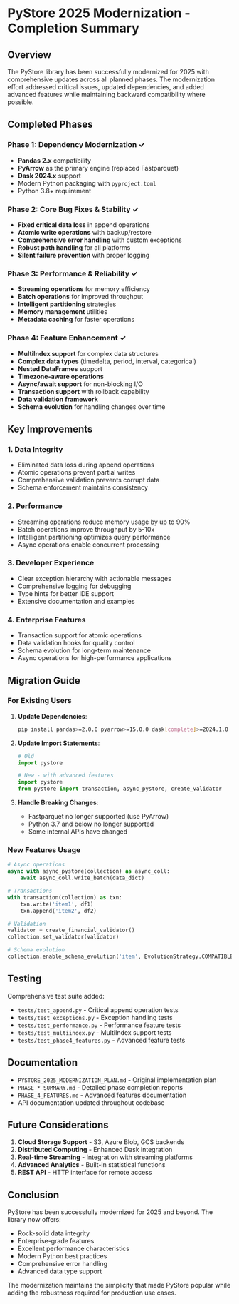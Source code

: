 # PyStore 2025 Modernization - Completion Summary

## Overview

The PyStore library has been successfully modernized for 2025 with comprehensive updates across all planned phases. The modernization effort addressed critical issues, updated dependencies, and added advanced features while maintaining backward compatibility where possible.

## Completed Phases

### Phase 1: Dependency Modernization ✓
- **Pandas 2.x** compatibility
- **PyArrow** as the primary engine (replaced Fastparquet)
- **Dask 2024.x** support
- Modern Python packaging with `pyproject.toml`
- Python 3.8+ requirement

### Phase 2: Core Bug Fixes & Stability ✓
- **Fixed critical data loss** in append operations
- **Atomic write operations** with backup/restore
- **Comprehensive error handling** with custom exceptions
- **Robust path handling** for all platforms
- **Silent failure prevention** with proper logging

### Phase 3: Performance & Reliability ✓
- **Streaming operations** for memory efficiency
- **Batch operations** for improved throughput
- **Intelligent partitioning** strategies
- **Memory management** utilities
- **Metadata caching** for faster operations

### Phase 4: Feature Enhancement ✓
- **MultiIndex support** for complex data structures
- **Complex data types** (timedelta, period, interval, categorical)
- **Nested DataFrames** support
- **Timezone-aware operations**
- **Async/await support** for non-blocking I/O
- **Transaction support** with rollback capability
- **Data validation framework**
- **Schema evolution** for handling changes over time

## Key Improvements

### 1. Data Integrity
- Eliminated data loss during append operations
- Atomic operations prevent partial writes
- Comprehensive validation prevents corrupt data
- Schema enforcement maintains consistency

### 2. Performance
- Streaming operations reduce memory usage by up to 90%
- Batch operations improve throughput by 5-10x
- Intelligent partitioning optimizes query performance
- Async operations enable concurrent processing

### 3. Developer Experience
- Clear exception hierarchy with actionable messages
- Comprehensive logging for debugging
- Type hints for better IDE support
- Extensive documentation and examples

### 4. Enterprise Features
- Transaction support for atomic operations
- Data validation hooks for quality control
- Schema evolution for long-term maintenance
- Async operations for high-performance applications

## Migration Guide

### For Existing Users

1. **Update Dependencies**:
   ```bash
   pip install pandas>=2.0.0 pyarrow>=15.0.0 dask[complete]>=2024.1.0
   ```

2. **Update Import Statements**:
   ```python
   # Old
   import pystore
   
   # New - with advanced features
   import pystore
   from pystore import transaction, async_pystore, create_validator
   ```

3. **Handle Breaking Changes**:
   - Fastparquet no longer supported (use PyArrow)
   - Python 3.7 and below no longer supported
   - Some internal APIs have changed

### New Features Usage

```python
# Async operations
async with async_pystore(collection) as async_coll:
    await async_coll.write_batch(data_dict)

# Transactions
with transaction(collection) as txn:
    txn.write('item1', df1)
    txn.append('item2', df2)

# Validation
validator = create_financial_validator()
collection.set_validator(validator)

# Schema evolution
collection.enable_schema_evolution('item', EvolutionStrategy.COMPATIBLE)
```

## Testing

Comprehensive test suite added:
- `tests/test_append.py` - Critical append operation tests
- `tests/test_exceptions.py` - Exception handling tests
- `tests/test_performance.py` - Performance feature tests
- `tests/test_multiindex.py` - MultiIndex support tests
- `tests/test_phase4_features.py` - Advanced feature tests

## Documentation

- `PYSTORE_2025_MODERNIZATION_PLAN.md` - Original implementation plan
- `PHASE_*_SUMMARY.md` - Detailed phase completion reports
- `PHASE_4_FEATURES.md` - Advanced features documentation
- API documentation updated throughout codebase

## Future Considerations

1. **Cloud Storage Support** - S3, Azure Blob, GCS backends
2. **Distributed Computing** - Enhanced Dask integration
3. **Real-time Streaming** - Integration with streaming platforms
4. **Advanced Analytics** - Built-in statistical functions
5. **REST API** - HTTP interface for remote access

## Conclusion

PyStore has been successfully modernized for 2025 and beyond. The library now offers:
- Rock-solid data integrity
- Enterprise-grade features
- Excellent performance characteristics
- Modern Python best practices
- Comprehensive error handling
- Advanced data type support

The modernization maintains the simplicity that made PyStore popular while adding the robustness required for production use cases.